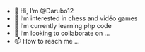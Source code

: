 - 👋 Hi, I’m @Darubo12
- 👀 I’m interested in chess and vidéo games
- 🌱 I’m currently learning php code
- 💞️ I’m looking to collaborate on ...
- 📫 How to reach me ...

<!---
Darubo12/Darubo12 is a ✨ special ✨ repository because its `README.md` (this file) appears on your GitHub profile.
You can click the Preview link to take a look at your changes.
--->
